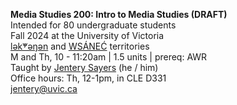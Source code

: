 **Media Studies 200: Intro to Media Studies (DRAFT)**  
Intended for 80 undergraduate students     
Fall 2024 at the University of Victoria  
[lək̓ʷəŋən](https://www.songheesnation.ca/community/l-k-ng-n-traditional-territory) and [<u>W</u>SÁNEĆ](https://wsanec.com/) territories  
M and Th, 10 - 11:20am | 1.5 units | prereq: AWR   
Taught by [Jentery Sayers](https://jntry.work/) (he / him)      
Office hours: Th, 12-1pm, in CLE D331    
[jentery@uvic.ca](mailto:jentery@uvic.ca)
